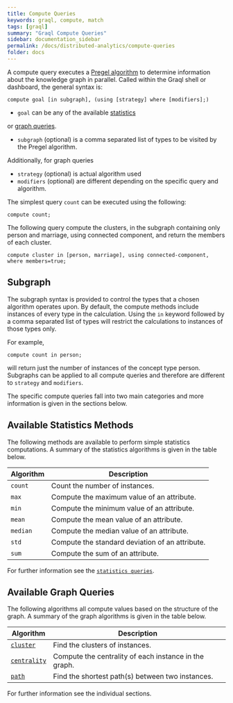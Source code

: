 ```yaml
---
title: Compute Queries
keywords: graql, compute, match
tags: [graql]
summary: "Graql Compute Queries"
sidebar: documentation_sidebar
permalink: /docs/distributed-analytics/compute-queries
folder: docs
---
```


A compute query executes a [Pregel algorithm](https://www.quora.com/What-are-the-main-concepts-behind-Googles-Pregel)
to determine information about the knowledge graph in parallel.
Called within the Graql shell or dashboard, the general syntax is:

```lang-graql-skip-test
compute goal [in subgraph], (using [strategy] where [modifiers];)
```

* `goal` can be any of the available [statistics](#available-statistics-methods)

or [graph queries](#available-graph-queries).
* `subgraph` (optional) is a comma separated list of types to be visited by the Pregel algorithm.

Additionally, for graph queries

* `strategy` (optional) is actual algorithm used
* `modifiers` (optional) are different depending on the specific query and algorithm.

The simplest query `count` can be executed using the following:

```lang-graql-skip-test
compute count;
```
The following query compute the clusters, in the subgraph containing only person and marriage,
using connected component, and return the members of each cluster.

```lang-graql-test-ignore
compute cluster in [person, marriage], using connected-component, where members=true;
```

## Subgraph

The subgraph syntax is provided to control the types that a chosen algorithm operates upon.
By default, the compute methods include instances of every type in the calculation.
Using the `in` keyword followed by a comma separated list of types will restrict the calculations to instances of those types only.

For example,

```lang-graql-skip-test
compute count in person;
```

will return just the number of instances of the concept type person.
Subgraphs can be applied to all compute queries and therefore are different to `strategy` and `modifiers`.

The specific compute queries fall into two main categories and more information is given in the sections below.

## Available Statistics Methods

The following methods are available to perform simple statistics computations.
A summary of the statistics algorithms is given in the table below.

| Algorithm | Description                                   |
| ----------- | --------------------------------------------- |
|`count`    | Count the number of instances.                        |
| `max`     | Compute the maximum value of an attribute. |
| `min`     | Compute the minimum value of an attribute. |
| `mean`    | Compute the mean value of an attribute.                           |
| `median`  | Compute the median value of an attribute.                           |
| `std`     | Compute the standard deviation of an attribute. |
| `sum`     | Compute the sum of an attribute. |

For further information see the [`statistics queries`](./compute-statistics).

## Available Graph Queries

The following algorithms all compute values based on the structure of the graph.
A summary of the graph algorithms is given in the table below.

| Algorithm | Description                                   |
| ----------- | --------------------------------------------- |
| [`cluster`](./compute-cluster)     | Find the clusters of instances.                        |
| [`centrality`](./compute-centrality)    | Compute the centrality of each instance in the graph. |
| [`path`](./compute-shortest-path)    | Find the shortest path(s) between two instances.                           |


For further information see the individual sections.

